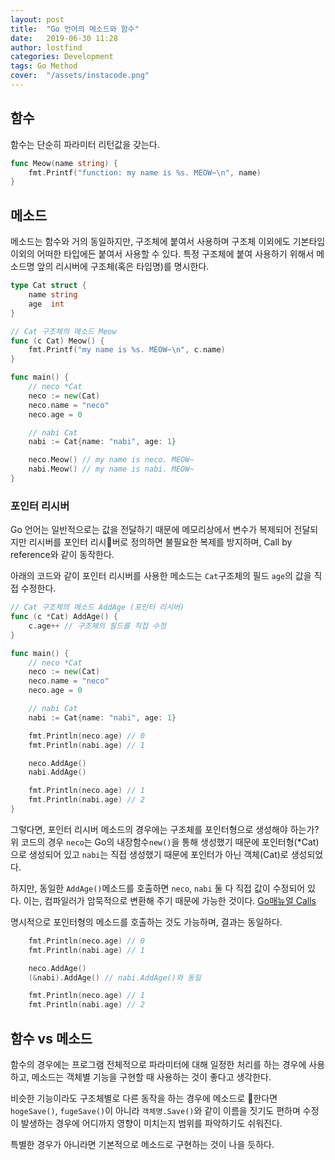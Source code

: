 ```yaml
---
layout: post
title:  "Go 언어의 메소드와 함수"
date:   2019-06-30 11:28
author: lostfind
categories: Development
tags: Go Method
cover:  "/assets/instacode.png"
---
```


## 함수
함수는 단순히 파라미터 리턴값을 갖는다.

```go
func Meow(name string) {
	fmt.Printf("function: my name is %s. MEOW~\n", name)
}
```

## 메소드
메소드는 함수와 거의 동일하지만, 구조체에 붙여서 사용하며 구조체 이외에도
기본타입 이외의 어떠한 타입에든 붙여서 사용할 수 있다.
특정 구조체에 붙여 사용하기 위해서 메소드명 앞의 리시버에 구조체(혹은 타입명)를 명시한다.

```go
type Cat struct {
	name string
	age  int
}

// Cat 구조체의 메소드 Meow
func (c Cat) Meow() {
	fmt.Printf("my name is %s. MEOW~\n", c.name)
}

func main() {
	// neco *Cat
	neco := new(Cat)
	neco.name = "neco"
	neco.age = 0

	// nabi Cat
	nabi := Cat{name: "nabi", age: 1}

	neco.Meow() // my name is neco. MEOW~
	nabi.Meow() // my name is nabi. MEOW~
}
```

### 포인터 리시버
Go 언어는 일반적으로는 값을 전달하기 때문에 메모리상에서 변수가 복제되어 전달되지만
리시버를 포인터 리시버로 정의하면 불필요한 복제를 방지하며, Call by reference와 같이 동작한다.

아래의 코드와 같이 포인터 리시버를 사용한 메소드는 `Cat`구조체의 필드 `age`의 값을 직접 수정한다.

```go
// Cat 구조체의 메소드 AddAge (포인터 리시버)
func (c *Cat) AddAge() {
	c.age++ // 구조체의 필드를 직접 수정
}

func main() {
	// neco *Cat
	neco := new(Cat)
	neco.name = "neco"
	neco.age = 0

	// nabi Cat
	nabi := Cat{name: "nabi", age: 1}

	fmt.Println(neco.age) // 0
	fmt.Println(nabi.age) // 1

	neco.AddAge()
	nabi.AddAge()

	fmt.Println(neco.age) // 1
	fmt.Println(nabi.age) // 2
}
```

그렇다면, 포인터 리시버 메소드의 경우에는 구조체를 포인터형으로 생성해야 하는가?
위 코드의 경우 `neco`는 Go의 내장함수`new()`을 통해 생성했기 때문에 포인터형(*Cat)으로 생성되어 있고
`nabi`는 직접 생성했기 때문에 포인터가 아닌 객체(Cat)로 생성되었다.

하지만, 동일한 `AddAge()`메소드를 호출하면 `neco`, `nabi` 둘 다 직접 값이 수정되어 있다.
이는, 컴파일러가 암묵적으로 변환해 주기 때문에 가능한 것이다. [Go매뉴얼 Calls](https://golang.org/ref/spec#Calls)

명시적으로 포인터형의 메소드를 호출하는 것도 가능하며, 결과는 동일하다.
```go
	fmt.Println(neco.age) // 0
	fmt.Println(nabi.age) // 1

	neco.AddAge()
	(&nabi).AddAge() // nabi.AddAge()와 동일

	fmt.Println(neco.age) // 1
	fmt.Println(nabi.age) // 2
```

## 함수 vs 메소드
함수의 경우에는 프로그램 전체적으로 파라미터에 대해 일정한 처리를 하는 경우에 사용하고,
메소드는 객체별 기능을 구현할 때 사용하는 것이 좋다고 생각한다.

비슷한 기능이라도 구조체별로 다른 동작을 하는 경우에 메소드로 한다면
`hogeSave()`, `fugeSave()`이 아니라 `객체명.Save()`와 같이 이름을 짓기도 편하며
수정이 발생하는 경우에 어디까지 영향이 미치는지 범위를 파악하기도 쉬워진다.

특별한 경우가 아니라면 기본적으로 메소드로 구현하는 것이 나을 듯하다.
